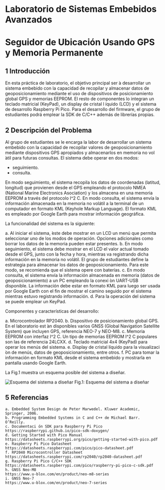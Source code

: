 # Laboratorio de Sistemas Embebidos Avanzados
# Seguidor de Ubicación Usando GPS y Memoria Permanente

## 1 Introducción

En esta práctica de laboratorio, el objetivo principal ser ́a desarrollar un sistema embebido con la capacidad de recopilar y almacenar datos de geoposicionamiento mediante el uso de dispositivos de posicionamiento global GPS y memorias EEPROM. El resto de componentes lo integran un teclado matricial (KeyPad), un display de cristal l ́ıquido (LCD) y el sistema de desarrollo Raspberry Pi Pico. Para el desarrollo del firmware, el grupo de estudiantes podrá emplear la SDK de C/C++ además de librerías propias.

## 2 Descripción del Problema

Al grupo de estudiantes se le encarga la labor de desarrollar un sistema embebido con la capacidad de recopilar valores de geoposicionamiento mediante dispositivos GPS apropiados y almacenarlos en memoria no vol ́atil para futuras consultas. El sistema debe operar en dos modos:

- seguimiento.
- consulta.

En modo seguimiento, el sistema recopila los datos de coordenadas (latitud, longitud) que provienen desde el GPS empleando el protocolo NMEA (National Marine Electronics Asociation) y los almacena en una memoria EEPROM a través del protocolo I^2 C. En modo consulta, el sistema envía la información almacenada en la memoria no volátil a la terminal de un computador en formato KML (Keyhole Markup Language). El formato KML es empleado por Google Earth para mostrar información geográfica.

La funcionalidad del sistema es la siguiente:

a. Al iniciar el sistema, ́este debe mostrar en un LCD un menú que permita seleccionar uno de los modos de operación. Opciones adicionales como borrar los datos de la memoria pueden estar presentes.
b. En modo seguimiento, el sistema debe mostrar en el LCD el valor actual tomado desde el GPS, junto con la fecha y hora, mientras va registrando dicha información en la memoria no volátil. El grupo de estudiantes define la estrategia para almacenar los datos de geoposicionamiento. Para este modo, se recomienda que el sistema opere con baterías.
c. En modo consulta, el sistema envía la información almacenada en memoria (datos de geoposicionamiento) a un PC empleando la conexi ́on UART-USB disponible. La información debe estar en formato KML para luego ser usada por Google Earth con el fin de mostrar el camino seguido por el sistema mientras estuvo registrando información.
d. Para la operación del sistema se puede emplear un KeyPad.

Componentes y características del desarrollo:

a. Microcontrolador RP2040.
b. Dispositivo de posicionamiento global GPS. En el laboratorio est ́an disponibles varios GNSS (Global Navigation Satellite System) que incluyen GPS, referencia NEO-7 y NEO-M8.
c. Memoria EEPROM con interfaz I^2 C. Un tipo de memorias EEPROM I^2 C populares son las de referencia 24LCXX.
d. Teclado matricial 4x4 (KeyPad) para operar los menús del sistema.
e. Display de cristal líquido para la visualizaci ́on de menús, datos de geoposicionamiento, entre otros.
f. PC para tomar la información en formato KML desde el sistema embebido y mostrarla en pantalla usando Google Earth.

La Fig.1 muestra un esquema posible del sistema a diseñar.

![Esquema del sistema a diseñar](https://i.ibb.co/dB6Ps5L/Capture.jpg)
Fig.1: Esquema del sistema a diseñar

## 5 Referencias

```
a. Embedded System Design de Peter Marwedel. Kluwer Academic, Springer, 2006.
b. Programming Embedded Systems in C and C++ de Michael Barr. O’Reilly.
c. Documentaci ́on SDK para Raspberry Pi Pico
https://raspberrypi.github.io/pico-sdk-doxygen/
d. Getting Started with Pico Manual
https://datasheets.raspberrypi.org/pico/getting-started-with-pico.pdf
e. Raspberry Pi Pico Datasheet
https://datasheets.raspberrypi.com/pico/pico-datasheet.pdf
f. RP2040 Microcontroller Datasheet
https://datasheets.raspberrypi.com/rp2040/rp2040-datasheet.pdf
g. Raspberry Pi Pico C/C++ SDK
https://datasheets.raspberrypi.com/pico/raspberry-pi-pico-c-sdk.pdf
h. GNSS Neo-M8
https://www.u-blox.com/en/product/neo-m8-series
i. GNSS Neo-7
https://www.u-blox.com/en/product/neo-7-series
```

